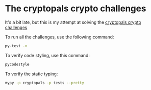 # The cryptopals crypto challenges

It's a bit late, but this is my attempt at solving the [cryptopals crypto challenges](https://cryptopals.com/)

To run all the challenges, use the following command:

```sh
py.test -v
```

To verify code styling, use this command:

```sh
pycodestyle
```

To verify the static typing:

```sh
mypy -p cryptopals -p tests --pretty
```
